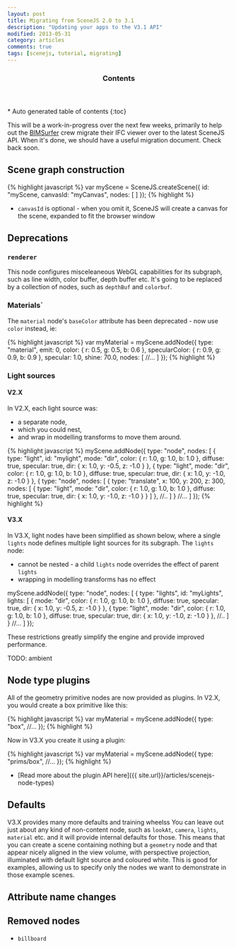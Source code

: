 ```yaml
---
layout: post
title: Migrating from SceneJS 2.0 to 3.1
description: "Updating your apps to the V3.1 API"
modified: 2013-05-31
category: articles
comments: true
tags: [scenejs, tutorial, migrating]
---
```


<section id="table-of-contents" class="toc">
  <header>
    <h3>Contents</h3>
  </header>
<div id="drawer" markdown="1">
*  Auto generated table of contents
{:toc}
</div>
</section><!-- /#table-of-contents -->

This will be a work-in-progress over the next few weeks, primarily to help out the [BIMSurfer](http://bimsurfer.org) crew migrate
their IFC viewer over to the latest SceneJS API. When it's done, we should have a useful migration document. Check back soon.

## Scene graph construction


{% highlight javascript %}
var myScene = SceneJS.createScene({
    id: "myScene,
    canvasId: "myCanvas",
    nodes: [
    ]
});
{% highlight %}

* ```canvasId``` is optional - when you omit it, SceneJS will create a canvas for the scene, expanded to fit the browser window


## Deprecations

### ```renderer```
This node configures misceleaneous WebGL capabilities for its subgraph, such as line width, color buffer, depth buffer etc.
  It's going to be replaced by a collection of nodes, such as ```depthBuf``` and ```colorbuf```.


### Materials`

The ```material``` node's ```baseColor``` attribute has been deprecated - now use ```color``` instead, ie:

{% highlight javascript %}
var myMaterial = myScene.addNode({
    type: "material",
    emit: 0,
    color:      { r: 0.5, g: 0.5, b: 0.6 },
    specularColor:  { r: 0.9, g: 0.9, b: 0.9 },
    specular:       1.0,
    shine:          70.0,
    nodes: [
         //...
    ]
});
{% highlight %}

### Light sources

#### V2.X
In V2.X, each light source was:
* a separate node,
* which you could nest,
* and wrap in modelling transforms to move them around.

{% highlight javascript %}
myScene.addNode({
    type: "node",
    nodes: [
        {
            type: "light",
            id: "mylight",
            mode:                   "dir",
            color:                  { r: 1.0, g: 1.0, b: 1.0 },
            diffuse:                true,
            specular:               true,
            dir:                    { x: 1.0, y: -0.5, z: -1.0 }
        },
        {
            type: "light",
            mode:                   "dir",
            color:                  { r: 1.0, g: 1.0, b: 1.0 },
            diffuse:                true,
            specular:               true,
            dir:                    { x: 1.0, y: -1.0, z: -1.0 }
        },
        {
            type: "node",
            nodes: [
                {
                    type: "translate",
                    x: 100, y: 200, z: 300,
                    nodes: [
                        {
                            type: "light",
                            mode:                   "dir",
                            color:                  { r: 1.0, g: 1.0, b: 1.0 },
                            diffuse:                true,
                            specular:               true,
                            dir:                    { x: 1.0, y: -1.0, z: -1.0 }
                        }
                    ]
                },
                //..
            ]
        }
        //...
    ]
});
{% highlight %}

#### V3.X
In V3.X, light nodes have been simplified as shown below, where a single ```lights``` node defines multiple light
sources for its subgraph. The ```lights``` node:
* cannot be nested - a child ```lights``` node overrides the effect of parent ```lights```
* wrapping in modelling transforms has no effect

myScene.addNode({
    type: "node",
    nodes: [
        {
            type: "lights",
            id: "myLights",
            lights: [
                {
                    mode:                   "dir",
                    color:                  { r: 1.0, g: 1.0, b: 1.0 },
                    diffuse:                true,
                    specular:               true,
                    dir:                    { x: 1.0, y: -0.5, z: -1.0 }
                },
                {
                    type: "light",
                    mode:                   "dir",
                    color:                  { r: 1.0, g: 1.0, b: 1.0 },
                    diffuse:                true,
                    specular:               true,
                    dir:                    { x: 1.0, y: -1.0, z: -1.0 }
                },
                //..
            ]
        }
        //...
    ]
});

These restrictions greatly simplify the engine and provide improved performance.

 TODO: ambient

## Node type plugins

All of the geometry primitive nodes are now provided as plugins. In V2.X, you would create a box primitive like this:

{% highlight javascript %}
var myMaterial = myScene.addNode({
    type: "box",
    //...
});
{% highlight %}

Now in V3.X you create it using a plugin:

{% highlight javascript %}
var myMaterial = myScene.addNode({
    type: "prims/box",
    //...
});
{% highlight %}

* [Read more about the plugin API here]({{ site.url}}/articles/scenejs-node-types)

## Defaults
V3.X provides many more defaults and training wheelss You can leave out just about any kind of non-content node, such
as ```lookAt```, ```camera```, ```lights```, ```material``` etc. and it will provide internal defaults for those.
This means that you can create a scene containing nothing but a ```geometry``` node and that appear nicely aligned in the
 view volume, with perspective projection, illuminated with default light source and coloured white. This is good for examples,
    allowing us to specify only the nodes we want to demonstrate in those example scenes.

## Attribute name changes


## Removed nodes

* ```billboard```
